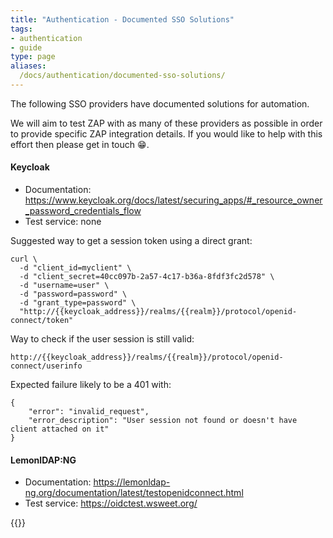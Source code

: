 ```yaml
---
title: "Authentication - Documented SSO Solutions"
tags: 
- authentication
- guide
type: page
aliases:
  /docs/authentication/documented-sso-solutions/
---
```


The following SSO providers have documented solutions for automation.

We will aim to test ZAP with as many of these providers as possible in order to provide specific ZAP integration details. 
If you would like to help with this effort then please get in touch :grin:.

#### Keycloak

* Documentation: https://www.keycloak.org/docs/latest/securing_apps/#_resource_owner_password_credentials_flow
* Test service: none

Suggested way to get a session token using a direct grant:

```
curl \
  -d "client_id=myclient" \
  -d "client_secret=40cc097b-2a57-4c17-b36a-8fdf3fc2d578" \
  -d "username=user" \
  -d "password=password" \
  -d "grant_type=password" \
  "http://{{keycloak_address}}/realms/{{realm}}/protocol/openid-connect/token"
```

Way to check if the user session is still valid:

```
http://{{keycloak_address}}/realms/{{realm}}/protocol/openid-connect/userinfo
```

Expected failure likely to be a 401 with:

```
{
    "error": "invalid_request",
    "error_description": "User session not found or doesn't have client attached on it"
}
```


#### LemonlDAP:NG

* Documentation: https://lemonldap-ng.org/documentation/latest/testopenidconnect.html
* Test service: https://oidctest.wsweet.org/

{{<prevnext prevUrl="../auto-detection/" prevTitle="Auto Detection" nextUrl="../manual-auth/" nextTitle="Manual authentication">}}